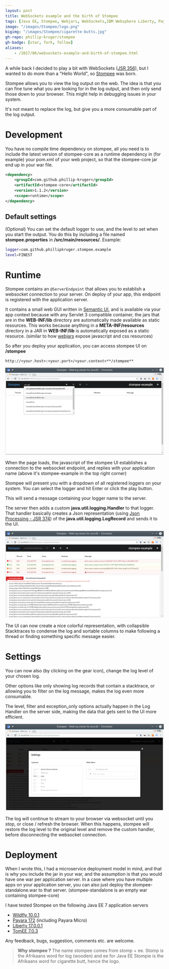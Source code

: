 ```yaml
---
layout: post
title: WebSockets example and the birth of Stompee
tags: [Java EE, Stompee, Webjars, WebSockets,IBM Websphere Liberty, Payara, TomEE, Wildfly]
image: "/images/Stompee/logo.png"
bigimg: "/images/Stompee/cigarette-butts.jpg"
gh-repo: phillip-kruger/stompee
gh-badge: [star, fork, follow]
aliases:
    - /2017/06/websockets-example-and-birth-of-stompee.html
---
```

A while back I decided to play a bit with WebSockets ([JSR 356](https://www.jcp.org/en/jsr/detail?id=356)), but I wanted to do more than a "Hello World", so [Stompee](https://github.com/phillip-kruger/stompee) was born.

Stompee allows you to view the log output on the web. The idea is that you can fine tune what you are looking for in the log output, and then only send those down to your browser. This might help in debugging issues in your system.

It's not meant to replace the log, but give you a more consumable part of the log output.

#  Development
You have no compile time dependency on stompee, all you need is to include the latest version of stompee-core as a runtime dependency in (for example) your pom.xml of your web project, so that the stompee-core jar end up in your war file.

```xml
<dependency>
    <groupId>com.github.phillip-kruger</groupId>
    <artifactId>stompee-core</artifactId>
    <version>1.1.2</version>
    <scope>runtime</scope>
</dependency>
```

##  Default settings
(Optional) You can set the default logger to use, and the level to set when you start the output. You do this by including a file named **stompee.properties** in **/src/main/resources/**. Example:

```bash
logger=com.github.phillipkruger.stompee.example
level=FINEST
```

# Runtime
Stompee contains an `@ServerEndpoint` that allows you to establish a websocket connection to your server. On deploy of your app, this endpoint is registered with the application server.

It contains a small web GUI written in [Semantic UI](https://semantic-ui.com/), and is available via your app context because with any Servlet 3 compatible container, the jars that are in the **WEB-INF/lib** directory are automatically made available as static resources. This works because anything in a **META-INF/resources** directory in a JAR in **WEB-INF/lib** is automatically exposed as a static resource.
(similar to how [webjars](https://www.webjars.org/) expose javascript and css resources)

So after you deploy your application, you can access stompee UI on **/stompee**
```
http://<your.host>:<your.port>/<your.context>**/stompee**
```
![screen1](/images/Stompee/stompee-ui-1.png)

When the page loads, the javascript of the stompee UI establishes a connection to the websocket endpoint, and replies with your application name (above it's stompee-example in the top right corner)

Stompee will present you with a dropdown of all registered loggers on your system. You can select the logger and hit Enter or click the play button.

This will send a message containing your logger name to the server.

The server then adds a custom **java.util.logging.Handler** to that logger. That handler basically creates a Json representation (using [Json Processing - JSR 374](https://www.jcp.org/en/jsr/detail?id=374)) of the **java.util.logging.LogRecord** and sends it to the UI.

![screen2](/images/Stompee/stompee-ui-2.png)

The UI can now create a nice colorful representation, with collapsible Stacktraces to condense the log and sortable columns to make following a thread or finding something specific message easier.

#  Settings
You can now also (by clicking on the gear icon), change the log level of your chosen log.

Other options like only showing log records that contain a stacktrace, or allowing you to filter on the log message, makes the log even more consumable.

The level, filter and exception_only options actually happen in the Log Handler on the server side, making the data that gets sent to the UI more efficient.

![screen3](/images/Stompee/stompee-ui-3.png)

The log will continue to stream to your browser via websocket until you stop, or close / refresh the browser. When this happens, stompee will restore the log level to the original level and remove the custom handler, before disconnecting the websocket connection.

#  Deployment
When I wrote this, I had a microservice deployment model in mind, and that is why you include the jar in your war, and the assumption is that you would have one war per application server. In a case where you have multiple apps on your application server, you can also just deploy the stompee-standalone.war to that server. (stompee-standalone is an empty war containing stompee-core)

I have tested Stompee on the following Java EE 7 application servers

* [Wildfly 10.0.1](http://wildfly.org/)
* [Payara 172](http://www.payara.fish/) (including Payara Micro)
* [Liberty 17.0.0.1](https://developer.ibm.com/assets/wasdev/#asset/runtimes-wlp-javaee7)
* [TomEE 7.0.3](http://tomee.apache.org/)

Any feedback, bugs, suggestion, comments etc. are welcome.

> **Why stompee ?**
> The name stompee comes from stomp + ee.
> Stomp is the Afrikaans word for log (wooden) and ee for Java EE
> Stompie is the Afrikaans word for cigarette butt, hence the logo.